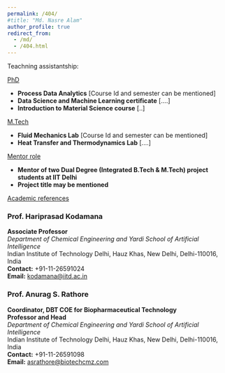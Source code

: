 ```yaml
---
permalink: /404/
#title: "Md. Nasre Alam"
author_profile: true
redirect_from: 
  - /md/
  - /404.html
---
```



Teachning assistantship:

<ins>PhD</ins>

- **Process Data Analytics** [Course Id and semester can be mentioned]  
- **Data Science and Machine Learning certificate** [....]  
- **Introduction to Material Science course** [..]  


<u>M.Tech</u>

- **Fluid Mechanics Lab** [Course Id and semester can be mentioned]  
- **Heat Transfer and Thermodynamics Lab** [....]  


<u>Mentor role</u>

- **Mentor of two Dual Degree (Integrated B.Tech & M.Tech) project students at IIT Delhi**  
- **Project title may be mentioned**



<u>Academic references</u>

###  **Prof. Hariprasad Kodamana**  
**Associate Professor**  
*Department of Chemical Engineering and Yardi School of Artificial Intelligence*  
Indian Institute of Technology Delhi, Hauz Khas, New Delhi, Delhi-110016, India  
**Contact:** +91-11-26591024  
**Email:** kodamana@iitd.ac.in  


### **Prof. Anurag S. Rathore**  
**Coordinator, DBT COE for Biopharmaceutical Technology**  
**Professor and Head**  
*Department of Chemical Engineering and Yardi School of Artificial Intelligence*  
Indian Institute of Technology Delhi, Hauz Khas, New Delhi, Delhi-110016, India  
**Contact:** +91-11-26591098  
**Email:** asrathore@biotechcmz.com  
